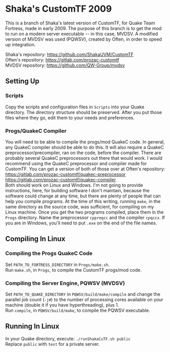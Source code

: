 # Shaka's CustomTF 2009
This is a branch of Shaka's latest version of CustomTF, for Quake Team Fortress, made in early 2009. The purpose of this branch is to get the mod to run on a modern server executable -- in this case, MVDSV. A modified version of MVDSV was used (PQWSV), created by Often, in order to speed up integration.

Shaka's repository: https://github.com/ShakaUVM/CustomTF <br />
Often's repository: https://gitlab.com/prozac-customtf <br />
MVDSV repository:   https://github.com/QW-Group/mvdsv <br />

## Setting Up

### Scripts

Copy the scripts and configuration files in `Scripts` into your Quake directory. The directory structure should be preserved. After you put those files where they go, edit them to your needs and preferences.

### Progs/QuakeC Compiler

You will need to be able to compile the progs/mod QuakeC code. In general, any QuakeC compiler should be able to do this. It will also require a QuakeC preprocessor/precompiler, ran on the code, before the compiler. There are probably several QuakeC preprocessors out there that would work. I would recommend using the QuakeC preprocessor and compiler made for CustomTF. You can get a version of both of those over at Often's repository: <br />
https://gitlab.com/prozac-customtf/quakec-preprocessor <br />
https://gitlab.com/prozac-customtf/quakec-compiler <br />
Both should work on Linux and Windows. I'm not going to provide instructions, here, for building software I don't maintain, because the software could change at any time, but there are plenty of people that can help you compile programs. At the time of this writing, running `make`, in the same directory as the source code, was sufficient, for compiling on my Linux machine. Once you get the two programs compiled, place them in the `Progs` directory. Name the preprocessor `cppreqcc` and the compiler `cpqccx`. If you are in Windows, you'll need to put `.exe` on the end of the file names.

## Compiling In Linux

### Compiling the Progs QuakeC Code

Set `PATH_TO_FORTRESS_DIRECTORY` in `Progs/make.sh`. <br />
Run `make.sh`, in `Progs`, to compile the CustomTF progs/mod code.

### Compiling the Server Engine, PQWSV (MVDSV)

Set `PATH_TO_QUAKE_DIRECTORY` in `PQWSV/build/make/compile` and change the parallel job count (`-j#`) to the number of processing cores available on your machine (double it if you have hyperthreading), plus 1. <br />
Run `compile`, in `PQWSV/build/make`, to compile the PQWSV executable.

## Running In Linux

In your Quake directory, execute: `./runShakaCuTF.sh public` <br />
Replace `public` with `test` for a private server.
